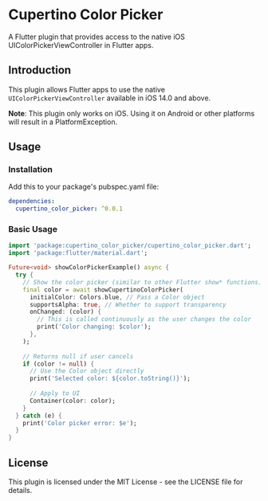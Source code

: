 # Cupertino Color Picker

A Flutter plugin that provides access to the native iOS UIColorPickerViewController in Flutter apps.

## Introduction

This plugin allows Flutter apps to use the native `UIColorPickerViewController` available in iOS 14.0 and above.

**Note**: This plugin only works on iOS. Using it on Android or other platforms will result in a PlatformException.

## Usage

### Installation

Add this to your package's pubspec.yaml file:

```yaml
dependencies:
  cupertino_color_picker: ^0.0.1
```

### Basic Usage

```dart
import 'package:cupertino_color_picker/cupertino_color_picker.dart';
import 'package:flutter/material.dart';

Future<void> showColorPickerExample() async {
  try {
    // Show the color picker (similar to other Flutter show* functions)
    final color = await showCupertinoColorPicker(
      initialColor: Colors.blue, // Pass a Color object
      supportsAlpha: true, // Whether to support transparency
      onChanged: (color) {
        // This is called continuously as the user changes the color
        print('Color changing: $color');
      },
    );
    
    // Returns null if user cancels
    if (color != null) {
      // Use the Color object directly
      print('Selected color: ${color.toString()}');
      
      // Apply to UI
      Container(color: color);
    }
  } catch (e) {
    print('Color picker error: $e');
  }
}
```

## License

This plugin is licensed under the MIT License - see the LICENSE file for details.


